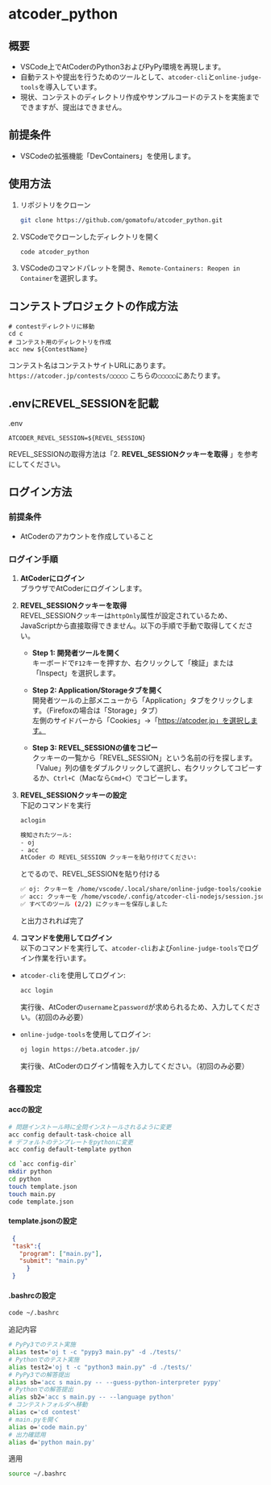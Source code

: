 # atcoder_python

## 概要
- VSCode上でAtCoderのPython3およびPyPy環境を再現します。
- 自動テストや提出を行うためのツールとして、`atcoder-cli`と`online-judge-tools`を導入しています。
- 現状、コンテストのディレクトリ作成やサンプルコードのテストを実施までできますが、提出はできません。

## 前提条件

- VSCodeの拡張機能「DevContainers」を使用します。

## 使用方法

1. リポジトリをクローン

   ```bash
   git clone https://github.com/gomatofu/atcoder_python.git
   ```

2. VSCodeでクローンしたディレクトリを開く

   ```bash
   code atcoder_python
   ```

3. VSCodeのコマンドパレットを開き、```Remote-Containers: Reopen in Container```を選択します。

## コンテストプロジェクトの作成方法
```
# contestディレクトリに移動
cd c
# コンテスト用のディレクトリを作成
acc new ${ContestName}
```
   コンテスト名はコンテストサイトURLにあります。
   ```https://atcoder.jp/contests/◯◯◯◯◯```
   こちらの`◯◯◯◯◯`にあたります。

## .envにREVEL_SESSIONを記載
.env
```
ATCODER_REVEL_SESSION=${REVEL_SESSION}
```
REVEL_SESSIONの取得方法は「2. **REVEL_SESSIONクッキーを取得** 」を参考にしてください。

## ログイン方法

### 前提条件
- AtCoderのアカウントを作成していること

### ログイン手順

1. **AtCoderにログイン**  
   ブラウザでAtCoderにログインします。

2. **REVEL_SESSIONクッキーを取得**  
   REVEL_SESSIONクッキーは`httpOnly`属性が設定されているため、JavaScriptから直接取得できません。以下の手順で手動で取得してください。

   - **Step 1: 開発者ツールを開く**  
     キーボードで`F12`キーを押すか、右クリックして「検証」または「Inspect」を選択します。

   - **Step 2: Application/Storageタブを開く**  
     開発者ツールの上部メニューから「Application」タブをクリックします。（Firefoxの場合は「Storage」タブ）  
     左側のサイドバーから「Cookies」→「https://atcoder.jp」を選択します。

   - **Step 3: REVEL_SESSIONの値をコピー**  
     クッキーの一覧から「REVEL_SESSION」という名前の行を探します。  
     「Value」列の値をダブルクリックして選択し、右クリックしてコピーするか、`Ctrl+C`（Macなら`Cmd+C`）でコピーします。

3. **REVEL_SESSIONクッキーの設定**\
   下記のコマンドを実行
   ```bash
   aclogin
   ```

   ```bash
   検知されたツール:
   - oj
   - acc
   AtCoder の REVEL_SESSION クッキーを貼り付けてください:
   ```
   とでるので、REVEL_SESSIONを貼り付ける
   ```bash
   ✅ oj: クッキーを /home/vscode/.local/share/online-judge-tools/cookie.jar に保存しました
   ✅ acc: クッキーを /home/vscode/.config/atcoder-cli-nodejs/session.json に保存しました
   ✅ すべてのツール (2/2) にクッキーを保存しました
   ```
   と出力されれば完了

4. **コマンドを使用してログイン**  
以下のコマンドを実行して、`atcoder-cli`および`online-judge-tools`でログイン作業を行います。

- `atcoder-cli`を使用してログイン:
    ```bash
    acc login
    ```
    実行後、AtCoderの`username`と`password`が求められるため、入力してください。（初回のみ必要）

- `online-judge-tools`を使用してログイン:
    ```bash
    oj login https://beta.atcoder.jp/
    ```
    実行後、AtCoderのログイン情報を入力してください。（初回のみ必要）
### 各種設定
#### accの設定
```bash
# 問題インストール時に全問インストールされるように変更
acc config default-task-choice all
# デフォルトのテンプレートをpythonに変更
acc config default-template python
```

```bash
cd `acc config-dir`
mkdir python
cd python
touch template.json
touch main.py
code template.json
```

#### template.jsonの設定
```json
 {
 "task":{
   "program": ["main.py"],
   "submit": "main.py"
     }
 }
```

#### .bashrcの設定
```bash
code ~/.bashrc
```

追記内容
```bash
# PyPy3でのテスト実施
alias test='oj t -c "pypy3 main.py" -d ./tests/'
# Pythonでのテスト実施
alias test2='oj t -c "python3 main.py" -d ./tests/'
# PyPy3での解答提出
alias sb='acc s main.py -- --guess-python-interpreter pypy'
# Pythonでの解答提出
alias sb2='acc s main.py -- --language python'
# コンテストフォルダへ移動
alias c='cd contest'
# main.pyを開く
alias o='code main.py'
# 出力確認用
alias d='python main.py'
```
適用
```bash
source ~/.bashrc
```
